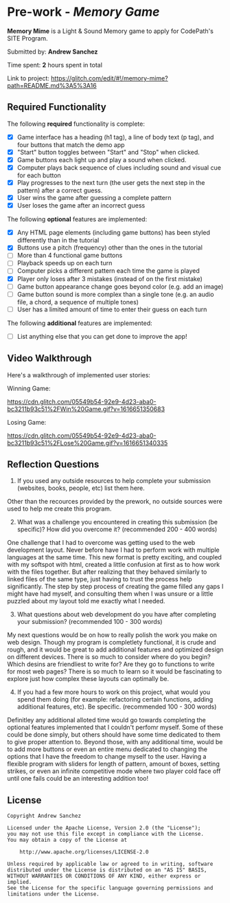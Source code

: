 # Pre-work - *Memory Game*

**Memory Mime** is a Light & Sound Memory game to apply for CodePath's SITE Program. 

Submitted by: **Andrew Sanchez**

Time spent: **2** hours spent in total

Link to project: https://glitch.com/edit/#!/memory-mime?path=README.md%3A5%3A16

## Required Functionality

The following **required** functionality is complete:

* [x] Game interface has a heading (h1 tag), a line of body text (p tag), and four buttons that match the demo app
* [x] "Start" button toggles between "Start" and "Stop" when clicked. 
* [x] Game buttons each light up and play a sound when clicked. 
* [x] Computer plays back sequence of clues including sound and visual cue for each button
* [x] Play progresses to the next turn (the user gets the next step in the pattern) after a correct guess. 
* [x] User wins the game after guessing a complete pattern
* [x] User loses the game after an incorrect guess

The following **optional** features are implemented:

* [x] Any HTML page elements (including game buttons) has been styled differently than in the tutorial
* [x] Buttons use a pitch (frequency) other than the ones in the tutorial
* [ ] More than 4 functional game buttons
* [ ] Playback speeds up on each turn
* [ ] Computer picks a different pattern each time the game is played
* [x] Player only loses after 3 mistakes (instead of on the first mistake)
* [ ] Game button appearance change goes beyond color (e.g. add an image)
* [ ] Game button sound is more complex than a single tone (e.g. an audio file, a chord, a sequence of multiple tones)
* [ ] User has a limited amount of time to enter their guess on each turn

The following **additional** features are implemented:

- [ ] List anything else that you can get done to improve the app!

## Video Walkthrough

Here's a walkthrough of implemented user stories:

Winning Game:

https://cdn.glitch.com/05549b54-92e9-4d23-aba0-bc3211b93c51%2FWin%20Game.gif?v=1616651350683

Losing Game:

https://cdn.glitch.com/05549b54-92e9-4d23-aba0-bc3211b93c51%2FLose%20Game.gif?v=1616651340335


## Reflection Questions
1. If you used any outside resources to help complete your submission (websites, books, people, etc) list them here. 

Other than the recources provided by the prework, no outside sources were used to help me create this program.

2. What was a challenge you encountered in creating this submission (be specific)? How did you overcome it? (recommended 200 - 400 words) 

One challenge that I had to overcome was getting used to the web development layout. Never before have I had to perform work with multiple
languages at the same time. This new format is pretty exciting, and coupled with my softspot with html, created a little confusion at first
as to how work with the files together. But after realizing that they behaved similarly to linked files of the same type, just having to trust
the process help significantly. The step by step process of creating the game filled any gaps I might have had myself, and consulting them when
I was unsure or a little puzzled about my layout told me exactly what I needed.

3. What questions about web development do you have after completing your submission? (recommended 100 - 300 words) 

My next questions would be on how to really polish the work you make on web design. Though my program is completlety functional,
it is crude and rough, and it would be great to add additional features and optimized design on different devices. There is so much
to consider where do you begin? Which desins are friendliest to write for? Are they go to functions to write for most web pages?
There is so much to learn so it would be fascinating to explore just how complex these layouts can optimally be.

4. If you had a few more hours to work on this project, what would you spend them doing (for example: refactoring certain functions, adding additional features, etc). Be specific. (recommended 100 - 300 words) 

Definitley any additional alloted time would go towards completing the optional features implemented that I couldn't perfomr myself. Some of these could be done simply, but others should have some time dedicated
to them to give proper attention to. Beyond those, with any additional time, would be to add more buttons or even an entire menu dedicated to changing the options that I have the freedom to change myself to the user.
Having a flexible program with sliders for length of pattern, amount of boxes, setting strikes, or even an infinite competitive mode where two player cold face off until one fails could be an interesting addition too!



## License

    Copyright Andrew Sanchez

    Licensed under the Apache License, Version 2.0 (the "License");
    you may not use this file except in compliance with the License.
    You may obtain a copy of the License at

        http://www.apache.org/licenses/LICENSE-2.0

    Unless required by applicable law or agreed to in writing, software
    distributed under the License is distributed on an "AS IS" BASIS,
    WITHOUT WARRANTIES OR CONDITIONS OF ANY KIND, either express or implied.
    See the License for the specific language governing permissions and
    limitations under the License.
